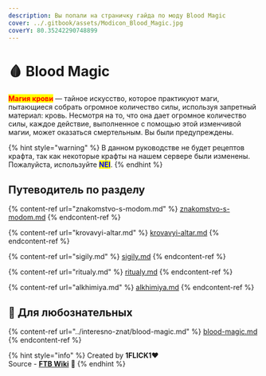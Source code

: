 ```yaml
---
description: Вы попали на страничку гайда по моду Blood Magic
cover: ../.gitbook/assets/Modicon_Blood_Magic.jpg
coverY: 80.35242290748899
---
```


# 🩸 Blood Magic

<mark style="color:red;">**Магия крови**</mark> — тайное искусство, которое практикуют маги, пытающиеся собрать огромное количество силы, используя запретный материал: кровь. Несмотря на то, что она дает огромное количество силы, каждое действие, выполненное с помощью этой изменчивой магии, может оказаться смертельным. Вы были предупреждены.

{% hint style="warning" %}
В данном руководстве не будет рецептов крафта, так как некоторые крафты на нашем сервере были изменены. Пожалуйста, используйте <mark style="color:blue;">**NEI**</mark>.
{% endhint %}

## Путеводитель по разделу

{% content-ref url="znakomstvo-s-modom.md" %}
[znakomstvo-s-modom.md](znakomstvo-s-modom.md)
{% endcontent-ref %}

{% content-ref url="krovavyi-altar.md" %}
[krovavyi-altar.md](krovavyi-altar.md)
{% endcontent-ref %}

{% content-ref url="sigily.md" %}
[sigily.md](sigily.md)
{% endcontent-ref %}

{% content-ref url="ritualy.md" %}
[ritualy.md](ritualy.md)
{% endcontent-ref %}

{% content-ref url="alkhimiya.md" %}
[alkhimiya.md](alkhimiya.md)
{% endcontent-ref %}

## :pushpin: Для любознательных

{% content-ref url="../interesno-znat/blood-magic.md" %}
[blood-magic.md](../interesno-znat/blood-magic.md)
{% endcontent-ref %}

{% hint style="info" %}
Created by **1FLICK1**:heart:\
Source - [**FTB Wiki**](https://ftbwiki.org) :notebook:
{% endhint %}

